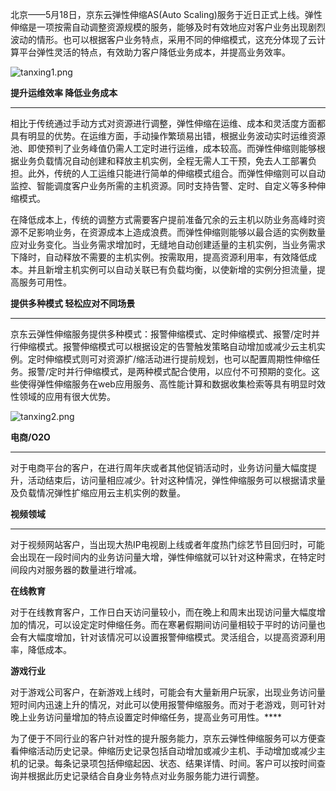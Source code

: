 北京——5月18日，京东云弹性伸缩AS(Auto Scaling)服务于近日正式上线。弹性伸缩是一项按需自动调整资源规模的服务，能够及时有效地应对客户业务出现剧烈波动的情形。也可以根据客户业务特点，采用不同的伸缩模式，这充分体现了云计算平台弹性灵活的特点，有效助力客户降低业务成本，并提高业务效率。

![tanxing1.png]()

**提升运维效率 降低业务成本**

****

相比于传统通过手动方式对资源进行调整，弹性伸缩在运维、成本和灵活度方面都具有明显的优势。在运维方面，手动操作繁琐易出错，根据业务波动实时运维资源池、即使预判了业务峰值仍需人工定时进行运维，成本较高。而弹性伸缩则能够根据业务负载情况自动创建和释放主机实例，全程无需人工干预，免去人工部署负担。此外，传统的人工运维只能进行简单的伸缩模式组合。而弹性伸缩则可以自动监控、智能调度客户业务所需的主机资源。同时支持告警、定时、自定义等多种伸缩模式。

在降低成本上，传统的调整方式需要客户提前准备冗余的云主机以防业务高峰时资源不足影响业务，在资源成本上造成浪费。而弹性伸缩则能够以最合适的实例数量应对业务变化。当业务需求增加时，无缝地自动创建适量的主机实例，当业务需求下降时，自动释放不需要的主机实例。按需取用，提高资源利用率，有效降低成本。并且新增主机实例可以自动关联已有负载均衡，以使新增的实例分担流量，提高服务可用性。

**提供多种模式 轻松应对不同场景**

****

京东云弹性伸缩服务提供多种模式：报警伸缩模式、定时伸缩模式、报警/定时并行伸缩模式。报警伸缩模式可以根据设定的告警触发策略自动增加或减少云主机实例。定时伸缩模式则可对资源扩/缩活动进行提前规划，也可以配置周期性伸缩任务。报警/定时并行伸缩模式，是两种模式配合使用，以应付不可预期的变化。这些使得弹性伸缩服务在web应用服务、高性能计算和数据收集检索等具有明显时效性领域的应用有很大优势。

![tanxing2.png]()

**电商/O2O**

****

对于电商平台的客户，在进行周年庆或者其他促销活动时，业务访问量大幅度提升，活动结束后，访问量相应减少。针对这种情况，弹性伸缩服务可以根据请求量及负载情况弹性扩缩应用云主机实例的数量。

**视频领域**

****

对于视频网站客户，当出现大热IP电视剧上线或者年度热门综艺节目回归时，可能会出现在一段时间内的业务访问量大增，弹性伸缩就可以针对这种需求，在特定时间段内对服务器的数量进行增减。

**在线教育**

对于在线教育客户，工作日白天访问量较小，而在晚上和周末出现访问量大幅度增加的情况，可以设定定时伸缩任务。而在寒暑假期间访问量相较于平时的访问量也会有大幅度增加，针对该情况可以设置报警伸缩模式。灵活组合，以提高资源利用率，降低成本。

**游戏行业**

对于游戏公司客户，在新游戏上线时，可能会有大量新用户玩家，出现业务访问量短时间内迅速上升的情况，对此可以使用报警伸缩服务。而对于老游戏，则可针对晚上业务访问量增加的特点设置定时伸缩任务，提高业务可用性。****

为了便于不同行业的客户针对性的提升服务能力，京东云弹性伸缩服务可以方便查看伸缩活动历史记录。伸缩历史记录包括自动增加或减少主机、手动增加或减少主机的记录。每条记录项包括伸缩起因、状态、结果详情、时间。客户可以按时间查询并根据此历史记录结合自身业务特点对业务服务能力进行调整。